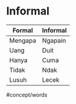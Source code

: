 # Informal
Formal | Informal
------------ | ------------
Mengapa | Ngapain
Uang | Duit
Hanya | Cuma
Tidak | Ndak
Lusuh | Lecek

#concept/words 



